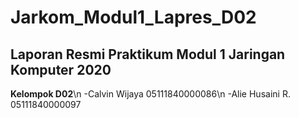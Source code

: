 # Jarkom_Modul1_Lapres_D02
## Laporan Resmi Praktikum Modul 1 Jaringan Komputer 2020
**Kelompok D02**\n
-Calvin Wijaya 05111840000086\n
-Alie Husaini R. 05111840000097
